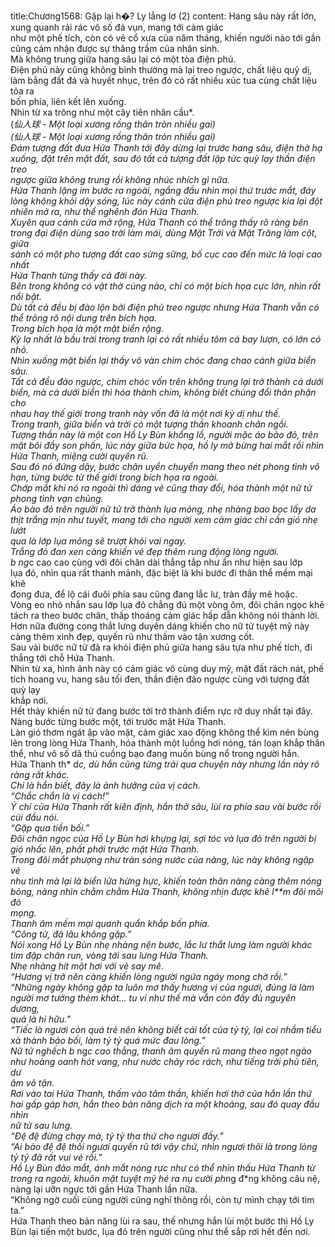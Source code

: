 title:Chương1568: Gặp lại h�? Ly lẳng lơ (2)
content:
Hang sâu này rất lớn, xung quanh rải rác vô số đá vụn, mang tới cảm giác<br>như một phế tích, còn có vẻ cổ xưa của năm tháng, khiến người nào tới gần<br>cũng cảm nhận được sự thăng trầm của nhân sinh.<br>Mà không trung giữa hang sâu lại có một tòa điện phủ.<br>Điện phủ này cũng không bình thường mà lại treo ngược, chất liệu quỷ dị,<br>làm bằng đất đá và huyết nhục, trên đó có rất nhiều xúc tua cùng chất liệu tỏa ra<br>bốn phía, liên kết lên xuống.<br>Nhìn từ xa trông như một cây tiên nhân cầu*.<br>(*仙人球 - Một loại xương rồng thân tròn nhiều gai)<br>(*仙人球 - Một loại xương rồng thân tròn nhiều gai)<br>Đám tượng đất đưa Hứa Thanh tới đây dừng lại trước hang sâu, điện thờ hạ<br>xuống, đặt trên mặt đất, sau đó tất cả tượng đất lập tức quỳ lạy thần điện treo<br>ngược giữa không trung rồi không nhúc nhích gì nữa.<br>Hứa Thanh lặng im bước ra ngoài, ngẩng đầu nhìn mọi thứ trước mắt, đáy<br>lòng không khỏi dậy sóng, lúc này cánh cửa điện phủ treo ngược kia lại đột<br>nhiên mở ra, như thể nghênh đón Hứa Thanh.<br>Xuyên qua cánh cửa mở rộng, Hứa Thanh có thể trông thấy rõ ràng bên<br>trong đại điện dùng sao trời làm mái, dùng Mặt Trời và Mặt Trăng làm cột, giữa<br>sảnh có một pho tượng đất cao sừng sững, bố cục cao đến mức là loại cao nhất<br>Hứa Thanh từng thấy cả đời này.<br>Bên trong không có vật thờ cúng nào, chỉ có một bích họa cực lớn, nhìn rất<br>nổi bật.<br>Dù tất cả đều bị đảo lộn bởi điện phủ treo ngược nhưng Hứa Thanh vẫn có<br>thể trông rõ nội dung trên bích họa.<br>Trong bích họa là một mặt biển rộng.<br>Kỳ lạ nhất là bầu trời trong tranh lại có rất nhiều tôm cá bay lượn, có lớn có<br>nhỏ.<br>Nhìn xuống mặt biển lại thấy vô vàn chim chóc đang chao cánh giữa biển<br>sâu.<br>Tất cả đều đảo ngược, chim chóc vốn trên không trung lại trở thành cá dưới<br>biển, mà cá dưới biển thì hóa thành chim, không biết chúng đổi thân phận cho<br>nhau hay thế giới trong tranh này vốn đã là một nơi kỳ dị như thế.<br>Trong tranh, giữa biển và trời có một tượng thần khoanh chân ngồi.<br>Tượng thần này là một con Hồ Ly Bùn khổng lồ, người mặc áo bào đỏ, trên<br>mặt bôi đầy son phấn, lúc này giữa bức họa, hồ ly mở bừng hai mắt rồi nhìn<br>Hứa Thanh, miệng cười quyến rũ.<br>Sau đó nó đứng dậy, bước chân uyển chuyển mang theo nét phong tình vô<br>hạn, từng bước từ thế giới trong bích họa ra ngoài.<br>Chớp mắt khi nó ra ngoài thì dáng vẻ cũng thay đổi, hóa thành một nữ tử<br>phong tình vạn chủng.<br>Áo bào đỏ trên người nữ tử trở thành lụa mỏng, nhẹ nhàng bao bọc lấy da<br>thịt trắng mịn như tuyết, mang tới cho người xem cảm giác chỉ cần gió nhẹ lướt<br>qua là lớp lụa mỏng sẽ trượt khỏi vai ngay.<br>Trắng đỏ đan xen càng khiến vẻ đẹp thêm rung động lòng người.<br>b* ng*c cao cao cùng với đôi chân dài thẳng tắp như ẩn như hiện sau lớp<br>lụa đỏ, nhìn qua rất thanh mảnh, đặc biệt là khi bước đi thân thể mềm mại khẽ<br>đong đưa, để lộ cái đuôi phía sau cũng đang lắc lư, tràn đầy mê hoặc.<br>Vòng eo nhỏ nhắn sau lớp lụa đỏ chẳng đủ một vòng ôm, đôi chân ngọc khẽ<br>tách ra theo bước chân, thấp thoáng cảm giác hấp dẫn không nói thành lời.<br>Hơn nữa đường cong thắt lưng duyên dáng khiến cho nữ tử tuyệt mỹ này<br>càng thêm xinh đẹp, quyến rũ như thấm vào tận xương cốt.<br>Sau vài bước nữ tử đã ra khỏi điện phủ giữa hang sâu tựa như phế tích, đi<br>thẳng tới chỗ Hứa Thanh.<br>Nhìn từ xa, hình ảnh này có cảm giác vô cùng duy mỹ, mặt đất rách nát, phế<br>tích hoang vu, hang sâu tối đen, thần điện đảo ngược cùng với tượng đất quỳ lạy<br>khắp nơi.<br>Hết thảy khiến nữ tử đang bước tới trở thành điểm rực rỡ duy nhất tại đây.<br>Nàng bước từng bước một, tới trước mặt Hứa Thanh.<br>Làn gió thơm ngát ập vào mặt, cảm giác xao động không thể kìm nén bùng<br>lên trong lòng Hứa Thanh, hóa thành một luồng hơi nóng, tán loạn khắp thân<br>thể, như vô số dã thú cuồng bạo đang muốn bùng nổ trong người hắn.<br>Hứa Thanh th* d*c, dù hắn cũng từng trải qua chuyện này nhưng lần này rõ<br>ràng rất khác.<br>Chỉ là hắn biết, đây là ảnh hưởng của vị cách.<br>“Chắc chắn là vị cách!”<br>Ý chí của Hứa Thanh rất kiên định, hắn thở sâu, lùi ra phía sau vài bước rồi<br>cúi đầu nói.<br>“Gặp qua tiền bối.”<br>Đôi chân ngọc của Hồ Ly Bùn hơi khựng lại, sợi tóc và lụa đỏ trên người bị<br>gió nhấc lên, phất phới trước mặt Hứa Thanh.<br>Trong đôi mắt phượng như tràn sóng nước của nàng, lúc này không ngập vẻ<br>nhu tình mà lại là biển lửa hừng hực, khiến toàn thân nàng càng thêm nóng<br>bỏng, nàng nhìn chằm chằm Hứa Thanh, không nhịn được khẽ l**m đôi môi đỏ<br>mọng.<br>Thanh âm mềm mại quanh quẩn khắp bốn phía.<br>“Công tử, đã lâu không gặp.”<br>Nói xong Hồ Ly Bùn nhẹ nhàng nện bước, lắc lư thắt lưng làm người khác<br>tim đập chân run, vòng tới sau lưng Hứa Thanh.<br>Nhẹ nhàng hít một hơi với vẻ say mê.<br>“Hương vị trở nên càng khiến lòng người ngứa ngáy mong chờ rồi.”<br>“Những ngày không gặp ta luôn mơ thấy hương vị của ngươi, đúng là làm<br>người mơ tưởng thèm khát... tu vi như thế mà vẫn còn đầy đủ nguyên dương,<br>quả là hi hữu.”<br>“Tiếc là ngươi còn quá trẻ nên không biết cái tốt của tỷ tỷ, lại coi nhầm tiểu<br>xà thành bảo bối, làm tỷ tỷ quá mức đau lòng.”<br>Nữ tử nghếch b* ng*c cao thẳng, thanh âm quyến rũ mang theo ngọt ngào<br>như hoàng oanh hót vang, như nước chảy róc rách, như tiếng trời phủ tiên, dư<br>âm vô tận.<br>Rơi vào tai Hứa Thanh, thấm vào tâm thần, khiến hơi thở của hắn lần thứ<br>hai gấp gáp hơn, hắn theo bản năng dịch ra một khoảng, sau đó quay đầu nhìn<br>nữ tử sau lưng.<br>“Đệ đệ đừng chạy mà, tỷ tỷ tha thứ cho ngươi đấy.”<br>“Ai bảo đệ đệ thối ngươi quyến rũ tới vậy chứ, nhìn ngươi thôi là trong lòng<br>tỷ tỷ đã rất vui vẻ rồi.”<br>Hồ Ly Bùn đảo mắt, ánh mắt nóng rực như có thể nhìn thấu Hứa Thanh từ<br>trong ra ngoài, khuôn mặt tuyệt mỹ hé ra nụ cười ph*ng đ*ng không câu nệ,<br>nàng lại ưỡn ngực tới gần Hứa Thanh lần nữa.<br>“Không ngờ cuối cùng người cũng nghĩ thông rồi, còn tự mình chạy tới tìm<br>ta.”<br>Hứa Thanh theo bản năng lùi ra sau, thế nhưng hắn lùi một bước thì Hồ Ly<br>Bùn lại tiến một bước, lụa đỏ trên người cũng như thể sắp rơi hết đến nơi.